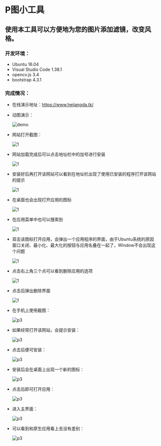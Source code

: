 # P图小工具
## 使用本工具可以方便地为您的图片添加滤镜，改变风格。

### 开发环境：

+ Ubuntu 16.04
+ Visual Studio Code 1.38.1
+ opencv.js 3.4
+ bootstrap 4.3.1

### 完成情况：

+ 在线演示地址：https://www.hejiangda.tk/

+ 动图演示：

  ![demo](./readmeImg/demo.gif)

+ 网站打开截图：

  ![1](./readmeImg/1.png)

+ 网站加载完成后可以点击地址栏中的加号进行安装

  ![1](./readmeImg/5.png)

+ 安装好后再打开该网站可以看到在地址栏出现了使用已安装的程序打开该网站的提示

  ![1](./readmeImg/4.png)

+ 在桌面也会出现打开应用的图标

  ![1](./readmeImg/3.png)

+ 在应用菜单中也可以搜索到

  ![1](./readmeImg/2.png)

+ 双击该图标打开应用，会弹出一个应用程序的界面，由于Ubuntu系统的原因 窗口关闭、最小化、最大化的按钮与应用名叠在一起了，Window不会出现这个问题

  ![1](./readmeImg/6.png)

+ 点击右上角三个点可以看到删除应用的选项

  ![1](./readmeImg/7.png)

+ 点击后弹出删除界面

  ![1](./readmeImg/8.png)

+ 在手机上使用截图：

  ![p3](./readmeImg/p3.jpg)

+ 如果经常打开该网站，会提示安装：

  ![p3](./readmeImg/p2.jpg)

+ 点击后便可安装：

  ![p3](./readmeImg/p4.jpg)

+ 安装后会在桌面上出现一个新的图标：

  ![p3](./readmeImg/p5.jpg)

+ 点击后即可打开应用：

  ![p3](./readmeImg/p6.jpg)

+ 进入主界面：

  ![p3](./readmeImg/p7.jpg)

+ 可以看到和原生应用看上去没有差别：

  ![p3](./readmeImg/p8.jpg)